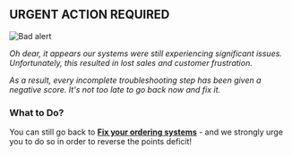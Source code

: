 ## URGENT ACTION REQUIRED

![Bad alert](https://storage.googleapis.com/hacksday-resources/images/bad.png)

*Oh dear, it appears our systems were still experiencing significant issues. Unfortunately, this resulted in lost sales and customer frustration.*

*As a result, every incomplete troubleshooting step has been given a negative score. It's not too late to go back now and fix it.*

### What to Do?

You can still go back to **[Fix your ordering systems](/task/act1-task2)** - and we strongly urge you to do so in order to reverse the points deficit!
